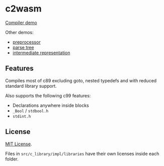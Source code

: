 # c2wasm

[Compiler demo](https://ictrobot.github.io/c2wasm/)

Other demos:
- [preprocessor](https://ictrobot.github.io/c2wasm/preprocessor.html)
- [parse tree](https://ictrobot.github.io/c2wasm/parsetree.html)
- [intermediate representation](https://ictrobot.github.io/c2wasm/ctree.html)

## Features
Compiles most of c89 excluding goto, nested typedefs and with reduced standard library support.

Also supports the following c99 features:
- Declarations anywhere inside blocks
- `_Bool` / `stdbool.h`
- `stdint.h` 

## License
[MIT License](/LICENSE).

Files in `src/c_library/impl/libraries` have their own licenses inside each folder.
